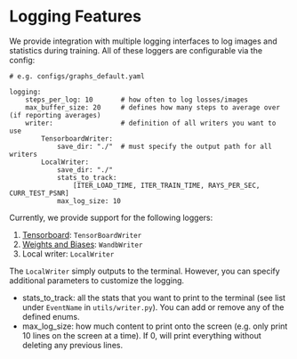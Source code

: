 # Logging Features

We provide integration with multiple logging interfaces to log images and statistics during training. 
All of these loggers are configurable via the config:

```
# e.g. configs/graphs_default.yaml

logging:
    steps_per_log: 10       # how often to log losses/images
    max_buffer_size: 20     # defines how many steps to average over (if reporting averages)
    writer:                 # definition of all writers you want to use
        TensorboardWriter:  
            save_dir: "./"  # must specify the output path for all writers
        LocalWriter:
            save_dir: "./"
            stats_to_track:
                [ITER_LOAD_TIME, ITER_TRAIN_TIME, RAYS_PER_SEC, CURR_TEST_PSNR]
            max_log_size: 10 
```

Currently, we provide support for the following loggers:

1. [Tensorboard](https://www.tensorflow.org/tensorboard): `TensorBoardWriter`
2. [Weights and Biases](https://wandb.ai/site): `WandbWriter`
3. Local writer: `LocalWriter`

The `LocalWriter` simply outputs to the terminal. However, you can specify additional parameters to customize the logging.
* stats_to_track: all the stats that you want to print to the terminal (see list under `EventName` in `utils/writer.py`). You can add or remove any of the defined enums. 
* max_log_size: how much content to print onto the screen (e.g. only print 10 lines on the screen at a time). If 0, will print everything without deleting any previous lines.

